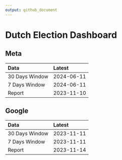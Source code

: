 ```yaml
---
output: github_document
---
```


# Dutch Election Dashboard



## Meta


|Data           |Latest     |
|:--------------|:----------|
|30 Days Window |2024-06-11 |
|7 Days Window  |2024-06-11 |
|Report         |2023-11-10 |

## Google


|Data           |Latest     |
|:--------------|:----------|
|30 Days Window |2023-11-11 |
|7 Days Window  |2023-11-11 |
|Report         |2023-11-14 |
